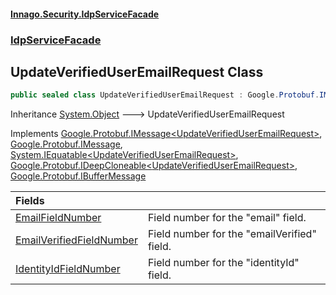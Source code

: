 #### [Innago\.Security\.IdpServiceFacade](../../index.md 'index')
### [IdpServiceFacade](../index.md 'IdpServiceFacade')

## UpdateVerifiedUserEmailRequest Class

```csharp
public sealed class UpdateVerifiedUserEmailRequest : Google.Protobuf.IMessage<IdpServiceFacade.UpdateVerifiedUserEmailRequest>, Google.Protobuf.IMessage, System.IEquatable<IdpServiceFacade.UpdateVerifiedUserEmailRequest>, Google.Protobuf.IDeepCloneable<IdpServiceFacade.UpdateVerifiedUserEmailRequest>, Google.Protobuf.IBufferMessage
```

Inheritance [System\.Object](https://learn.microsoft.com/en-us/dotnet/api/system.object 'System\.Object') &#129106; UpdateVerifiedUserEmailRequest

Implements [Google\.Protobuf\.IMessage&lt;](https://learn.microsoft.com/en-us/dotnet/api/google.protobuf.imessage-1 'Google\.Protobuf\.IMessage\`1')[UpdateVerifiedUserEmailRequest](index.md 'IdpServiceFacade\.UpdateVerifiedUserEmailRequest')[&gt;](https://learn.microsoft.com/en-us/dotnet/api/google.protobuf.imessage-1 'Google\.Protobuf\.IMessage\`1'), [Google\.Protobuf\.IMessage](https://learn.microsoft.com/en-us/dotnet/api/google.protobuf.imessage 'Google\.Protobuf\.IMessage'), [System\.IEquatable&lt;](https://learn.microsoft.com/en-us/dotnet/api/system.iequatable-1 'System\.IEquatable\`1')[UpdateVerifiedUserEmailRequest](index.md 'IdpServiceFacade\.UpdateVerifiedUserEmailRequest')[&gt;](https://learn.microsoft.com/en-us/dotnet/api/system.iequatable-1 'System\.IEquatable\`1'), [Google\.Protobuf\.IDeepCloneable&lt;](https://learn.microsoft.com/en-us/dotnet/api/google.protobuf.ideepcloneable-1 'Google\.Protobuf\.IDeepCloneable\`1')[UpdateVerifiedUserEmailRequest](index.md 'IdpServiceFacade\.UpdateVerifiedUserEmailRequest')[&gt;](https://learn.microsoft.com/en-us/dotnet/api/google.protobuf.ideepcloneable-1 'Google\.Protobuf\.IDeepCloneable\`1'), [Google\.Protobuf\.IBufferMessage](https://learn.microsoft.com/en-us/dotnet/api/google.protobuf.ibuffermessage 'Google\.Protobuf\.IBufferMessage')

| Fields | |
| :--- | :--- |
| [EmailFieldNumber](EmailFieldNumber.md 'IdpServiceFacade\.UpdateVerifiedUserEmailRequest\.EmailFieldNumber') | Field number for the "email" field\. |
| [EmailVerifiedFieldNumber](EmailVerifiedFieldNumber.md 'IdpServiceFacade\.UpdateVerifiedUserEmailRequest\.EmailVerifiedFieldNumber') | Field number for the "emailVerified" field\. |
| [IdentityIdFieldNumber](IdentityIdFieldNumber.md 'IdpServiceFacade\.UpdateVerifiedUserEmailRequest\.IdentityIdFieldNumber') | Field number for the "identityId" field\. |

